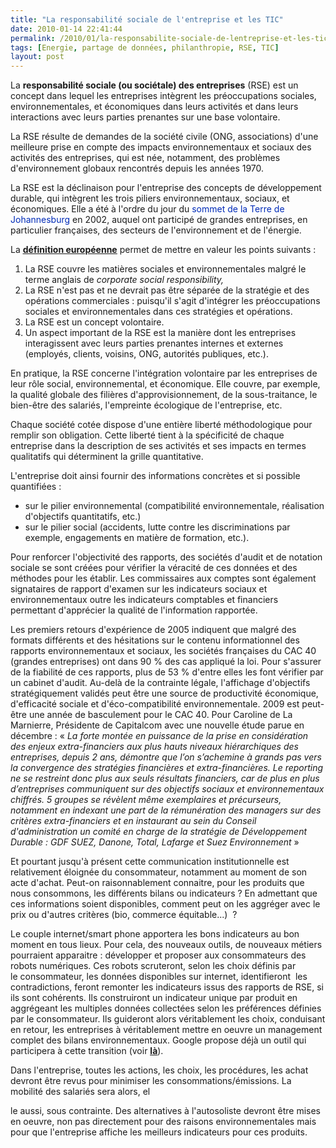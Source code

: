 ```yaml
---
title: "La responsabilité sociale de l'entreprise et les TIC"
date: 2010-01-14 22:41:44
permalink: /2010/01/la-responsabilite-sociale-de-lentreprise-et-les-tic.html
tags: [Energie, partage de données, philanthropie, RSE, TIC]
layout: post
---
```


<p>La <strong>responsabilité sociale (ou sociétale) des entreprises</strong> (RSE) est un concept dans lequel les entreprises intègrent les <span>préoccupations sociales, environnementales, et <span>économiques</span> dans leurs activités et dans leurs <span>interactions</span> avec leurs <span>parties prenantes</span> sur une base volontaire.</span></p> <p><span>La RSE résulte de demandes de la <span><span>société civile</span> (<span>ONG</span>, <span>associations</span>)</span> d'une meilleure prise en compte des impacts environnementaux et sociaux des activités des entreprises, qui est née, notamment, des problèmes <span>d'<span>environnement</span></span> globaux rencontrés depuis les <span>années 1970</span>.</span></p> <p><span>La RSE est la déclinaison pour l'entreprise des concepts de <span>développement durable</span>, qui intègrent les trois piliers <span>environnementaux</span>, sociaux, et économiques. Elle a été à l'ordre du jour du <font color="#002bb8"><span>sommet</span> <span>de la Terre de Johannesburg</span></font> en <span>2002</span>, auquel ont participé de grandes entreprises, en particulier françaises, des secteurs de <span>l'<span>environnement</span></span> et de l'<span><span>énergie</span></span>.</span></p> <p><span>La <strong><span style="text-decoration: underline"><a href="http://ec.europa.eu/enterprise/csr/index_en.htm" target="_blank">définition européenne</a></span></strong> permet de mettre en valeur les</span> points suivants :</p> <ol> <li> <div>La RSE couvre les matières sociales et environnementales malgré le terme anglais de <em>corporate social responsibility,</em></div> <li> <div>La RSE n'est pas et ne devrait pas être séparée de la stratégie et des opérations commerciales : puisqu'il s'agit d'intégrer les préoccupations sociales et environnementales dans ces stratégies et opérations. </div> <li> <div>La RSE est un concept volontaire. </div> <li> <div>Un aspect important de la RSE est la manière dont les entreprises interagissent avec leurs parties prenantes internes et externes (employés, clients, voisins, ONG, autorités publiques, etc.). </div></li> </li> </li> </li> </ol> <p>En pratique, la RSE concerne l'intégration volontaire par les entreprises de leur rôle social, <span>environnemental</span>, et économique. Elle couvre, par exemple, la qualité globale des filières d'approvisionnement, de la sous-traitance, le bien-être des salariés, <span>l'empreinte écologique</span> de l'entreprise, etc.</p> <p>Chaque société cotée dispose d'une entière liberté méthodologique pour remplir son obligation. Cette liberté tient à la spécificité de chaque entreprise dans la description de ses activités et ses impacts en termes qualitatifs qui déterminent la grille quantitative.</p> <p>L'entreprise doit ainsi fournir des informations concrètes et si possible quantifiées :</p> <ul> <li> <div>sur le pilier environnemental (compatibilité environnementale, réalisation d'objectifs quantitatifs, etc.) </div> <li> <div>sur le pilier social (accidents, lutte contre les discriminations par exemple, engagements en matière de formation, etc.). </div></li> </li> </ul> <p>Pour renforcer l'objectivité des rapports, des sociétés d'audit et de notation sociale se sont créées pour vérifier la véracité de ces données et des méthodes pour les établir. Les commissaires aux comptes sont également signataires de rapport d'examen sur les indicateurs sociaux et environnementaux outre les indicateurs comptables et financiers permettant d'apprécier la qualité de l'information rapportée.</p> <p>Les premiers retours d'expérience de 2005 indiquent que malgré des formats différents et des hésitations sur le contenu informationnel des rapports environnementaux et sociaux, les sociétés françaises du CAC 40 (grandes entreprises) ont dans 90 % des cas appliqué la loi. Pour s'assurer de la fiabilité de ces rapports, plus de 53 % d'entre elles les font vérifier par un cabinet d'audit. Au-delà de la contrainte légale, l'affichage d'objectifs stratégiquement validés peut être une source de productivité économique, d'efficacité sociale et d'éco-compatibilité environnementale. 2009 est peut-être une année de basculement pour le CAC 40. Pour Caroline de La Marnierre, Présidente de Capitalcom avec une nouvelle étude parue en décembre : « <em>La forte montée en puissance de la prise en considération des enjeux extra-financiers aux plus hauts niveaux hiérarchiques des entreprises, depuis 2 ans, démontre que l’on s’achemine à grands pas vers la convergence des stratégies financières et extra-financières. Le reporting ne se restreint donc plus aux seuls résultats financiers, car de plus en plus d’entreprises communiquent sur des objectifs sociaux et environnementaux chiffrés. 5 groupes se révèlent même exemplaires et précurseurs, notamment en indexant une part de la rémunération des managers sur des critères extra-financiers et en instaurant au sein du Conseil d'administration un comité en charge de la stratégie de Développement Durable : GDF SUEZ, Danone, Total, Lafarge et Suez Environnement</em> »</p> <p>Et pourtant jusqu'à présent cette communication institutionnelle est relativement éloignée du consommateur, notamment au moment de son acte d'achat. Peut-on raisonnablement connaitre, pour les produits que nous consommons, les différents bilans ou indicateurs ? En admettant que ces informations soient disponibles, comment peut on les aggréger avec le prix ou d'autres critères (bio, commerce équitable...)  ?</p> <p>Le couple internet/smart phone apportera les bons indicateurs au bon moment en tous lieux. Pour cela, des nouveaux outils, de nouveaux métiers pourraient apparaitre : développer et proposer aux consommateurs des robots numériques. Ces robots scruteront, selon les choix définis par le consommateur, les données disponibles sur internet, identifieront  les contradictions, feront remonter les indicateurs issus des rapports de RSE, si ils sont cohérents. Ils construiront un indicateur unique par produit en aggrégeant les multiples données collectées selon les préférences définies par le consommateur. Ils guideront alors véritablement les choix, conduisant en retour, les entreprises à véritablement mettre en oeuvre un management complet des bilans environnementaux. Google propose déjà un outil qui participera à cette transition (voir <strong><span style="text-decoration: underline"><a href="https://gabrielplassat.github.io/transportsdufutur/2009/12/google-googles-comment-lacte-dachat-pourrait-etre-boulevers.html" target="_blank">là</a></span></strong>).</p> <p>Dans l'entreprise, toutes les actions, les choix, les procédures, les achat devront être revus pour minimiser les consommations/émissions. La mobilité des salariés sera alors, el

le aussi, sous contrainte. Des alternatives à l'autosoliste devront être mises en oeuvre, non pas directement pour des raisons environnementales mais pour que l'entreprise affiche les meilleurs indicateurs pour ces produits.</p>
